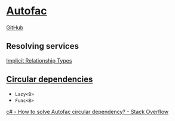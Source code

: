 # [Autofac](https://autofac.org/)
[GitHub](https://github.com/autofac/Autofac)

## Resolving services
[Implicit Relationship Types](https://autofac.readthedocs.io/en/latest/resolve/relationships.html)

## [Circular dependencies](https://autofac.readthedocs.io/en/latest/advanced/circular-dependencies.html)
- `Lazy<B>`
- `Func<B>`

[c# - How to solve Autofac circular dependency? - Stack Overflow](https://stackoverflow.com/questions/43729119/how-to-solve-autofac-circular-dependency)